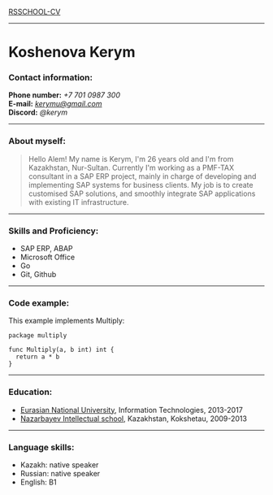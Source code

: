 [RSSCHOOL-CV](https://github.com/kerym/rsschool-cv)
***
# **Koshenova Kerym**
### Contact information:
**Phone number:** *+7 701 0987 300*       
**E-mail:** *kerymu@gmail.com*     
**Discord:** *@kerym*     
***
### About myself:
> Hello Alem! My name is Kerym, I'm 26 years old and I'm from Kazakhstan, Nur-Sultan. Currently I'm working as a PMF-TAX consultant in a SAP ERP project, mainly in charge of developing and implementing SAP systems for business clients. My job is to create customised SAP solutions, and smoothly integrate SAP applications with existing IT infrastructure.
***
### Skills and Proficiency:
+ SAP ERP, ABAP
+ Microsoft Office
+ Go
+ Git, Github
***
### Code example:
This example implements Multiply:
```
package multiply

func Multiply(a, b int) int {
  return a * b
}
```
***
### Education:
+ [Eurasian National University](https://enu.kz/), Information Technologies, 2013-2017
+ [Nazarbayev Intellectual school](https://nis.edu.kz/), Kazakhstan, Kokshetau, 2009-2013
***
### Language skills:
+ Kazakh: native speaker
+ Russian: native speaker
+ English: B1